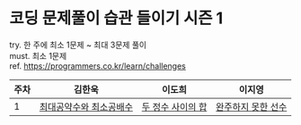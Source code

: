 # 코딩 문제풀이 습관 들이기 시즌 1

try. 한 주에 최소 1문제 ~ 최대 3문제 풀이  
must. 최소 1문제  
ref. https://programmers.co.kr/learn/challenges


|주차|김한욱|이도희|이지영|
|--|---|---|---|
|1|[최대공약수와 최소공배수](https://programmers.co.kr/learn/courses/30/lessons/12940)|[두 정수 사이의 합](https://programmers.co.kr/learn/courses/30/lessons/12912)|[완주하지 못한 선수](https://programmers.co.kr/learn/courses/30/lessons/42576)|
